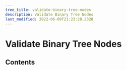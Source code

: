 ```yaml
---
tree_title: validate-binary-tree-nodes
description: Validate Binary Tree Nodes
last_modified: 2022-06-09T21:23:28.2328
---
```


# Validate Binary Tree Nodes

## Contents

